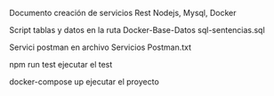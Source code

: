 Documento creación de servicios Rest Nodejs, Mysql, Docker

Script tablas y datos  en la ruta  Docker-Base-Datos sql-sentencias.sql


Servici postman en archivo Servicios Postman.txt

npm run test  ejecutar el test 


docker-compose up  ejecutar el proyecto